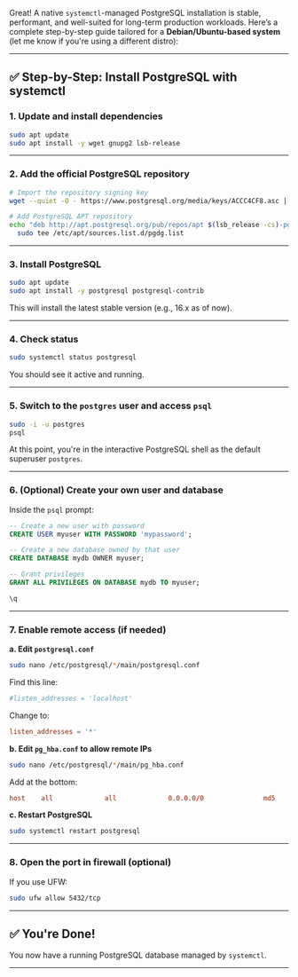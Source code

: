 Great! A native `systemctl`-managed PostgreSQL installation is stable, performant, and well-suited for long-term production workloads. Here’s a complete step-by-step guide tailored for a **Debian/Ubuntu-based system** (let me know if you're using a different distro):

---

## ✅ Step-by-Step: Install PostgreSQL with systemctl

### **1. Update and install dependencies**
```bash
sudo apt update
sudo apt install -y wget gnupg2 lsb-release
```

---

### **2. Add the official PostgreSQL repository**
```bash
# Import the repository signing key
wget --quiet -O - https://www.postgresql.org/media/keys/ACCC4CF8.asc | sudo apt-key add -

# Add PostgreSQL APT repository
echo "deb http://apt.postgresql.org/pub/repos/apt $(lsb_release -cs)-pgdg main" | \
  sudo tee /etc/apt/sources.list.d/pgdg.list
```

---

### **3. Install PostgreSQL**
```bash
sudo apt update
sudo apt install -y postgresql postgresql-contrib
```

This will install the latest stable version (e.g., 16.x as of now).

---

### **4. Check status**
```bash
sudo systemctl status postgresql
```

You should see it active and running.

---

### **5. Switch to the `postgres` user and access `psql`**
```bash
sudo -i -u postgres
psql
```

At this point, you're in the interactive PostgreSQL shell as the default superuser `postgres`.

---

### **6. (Optional) Create your own user and database**
Inside the `psql` prompt:
```sql
-- Create a new user with password
CREATE USER myuser WITH PASSWORD 'mypassword';

-- Create a new database owned by that user
CREATE DATABASE mydb OWNER myuser;

-- Grant privileges
GRANT ALL PRIVILEGES ON DATABASE mydb TO myuser;

\q
```

---

### **7. Enable remote access (if needed)**

**a. Edit `postgresql.conf`**
```bash
sudo nano /etc/postgresql/*/main/postgresql.conf
```
Find this line:
```conf
#listen_addresses = 'localhost'
```
Change to:
```conf
listen_addresses = '*'
```

**b. Edit `pg_hba.conf` to allow remote IPs**
```bash
sudo nano /etc/postgresql/*/main/pg_hba.conf
```
Add at the bottom:
```conf
host    all             all             0.0.0.0/0               md5
```

**c. Restart PostgreSQL**
```bash
sudo systemctl restart postgresql
```

---

### **8. Open the port in firewall (optional)**
If you use UFW:
```bash
sudo ufw allow 5432/tcp
```

---

## ✅ You're Done!

You now have a running PostgreSQL database managed by `systemctl`.

---
